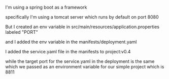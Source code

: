 I'm using a spring boot as a framework

specifically I'm using a tomcat server which runs by default on port 8080

But I created an env variable in src/main/resources/application.properties labeled "PORT" 

and I added the env variable in the manifests/deployment.yaml

I added the service.yaml file in the manifests to project:v0.4

while the target port for the service.yaml in the deployment is the same which we passed as an environment variable for our simple project which is 8811